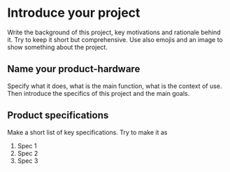 # Introduce your project
Write the background of this project, key motivations and rationale behind it. Try to keep it short but comprehensive. Use also emojis and an image to show something about the project. 

## Name your product-hardware
Specify what it does, what is the main function, what is the context of use. Then introduce the specifics of this project and the main goals.

## Product specifications
Make a short list of key specifications. Try to make it as 
1. Spec 1
2. Spec 2
3. Spec 3
